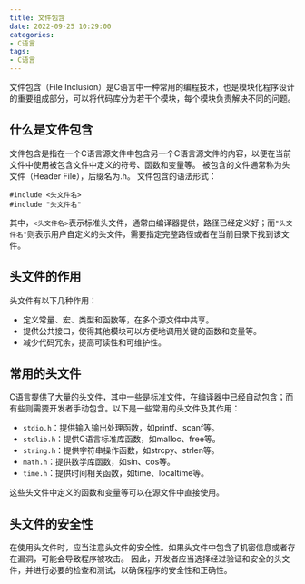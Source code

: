 ```yaml
---
title: 文件包含
date: 2022-09-25 10:29:00
categories:
- C语言
tags:
- C语言
---
```


文件包含（File Inclusion）是C语言中一种常用的编程技术，也是模块化程序设计的重要组成部分，可以将代码库分为若干个模块，每个模块负责解决不同的问题。

## 什么是文件包含

文件包含是指在一个C语言源文件中包含另一个C语言源文件的内容，以便在当前文件中使用被包含文件中定义的符号、函数和变量等。
被包含的文件通常称为头文件（Header File），后缀名为.h。
文件包含的语法形式：

```text
#include <头文件名>
#include "头文件名"
```

其中，`<头文件名>`表示标准头文件，通常由编译器提供，路径已经定义好；而`"头文件名"`则表示用户自定义的头文件，需要指定完整路径或者在当前目录下找到该文件。

## 头文件的作用

头文件有以下几种作用：

- 定义常量、宏、类型和函数等，在多个源文件中共享。
- 提供公共接口，使得其他模块可以方便地调用关键的函数和变量等。
- 减少代码冗余，提高可读性和可维护性。

## 常用的头文件

C语言提供了大量的头文件，其中一些是标准文件，在编译器中已经自动包含；而有些则需要开发者手动包含。以下是一些常用的头文件及其作用：

- `stdio.h`：提供输入输出处理函数，如printf、scanf等。
- `stdlib.h`：提供C语言标准库函数，如malloc、free等。
- `string.h`：提供字符串操作函数，如strcpy、strlen等。
- `math.h`：提供数学库函数，如sin、cos等。
- `time.h`：提供时间相关函数，如time、localtime等。

这些头文件中定义的函数和变量等可以在源文件中直接使用。

## 头文件的安全性

在使用头文件时，应当注意头文件的安全性。如果头文件中包含了机密信息或者存在漏洞，可能会导致程序被攻击。
因此，开发者应当选择经过验证和安全的头文件，并进行必要的检查和测试，以确保程序的安全性和正确性。